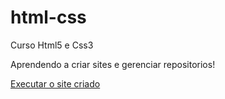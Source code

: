 # html-css
 Curso Html5 e Css3

Aprendendo a criar sites e gerenciar repositorios!

<a href="https://matheusbarbosa-prog.github.io/html-css/Desafios/desafiosite/Android.html">Executar o site criado</a> 